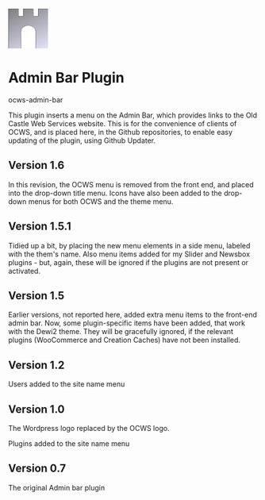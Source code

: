 ![ocws-admin-bar](./images/castlelogo80x80.png)

# Admin Bar Plugin
ocws-admin-bar

This plugin inserts a menu on the Admin Bar, which provides links to the Old Castle Web Services website. This is for the convenience of clients of OCWS, and is placed here, in the Github repositories, to enable easy updating of the plugin, using Github Updater.

## Version 1.6
In this revision, the OCWS menu is removed from the front end, and placed into the drop-down title menu. Icons have also been added to the drop-down menus for both OCWS and the theme menu.

## Version 1.5.1
Tidied up a bit, by placing the new menu elements in a side menu, labeled with the them's name. Also menu items added for my Slider and Newsbox plugins - but, again, these will be ignored if the plugins are not present or activated.

## Version 1.5
Earlier versions, not reported here, added extra menu items to the front-end admin bar. Now, some plugin-specific items have been added, that work with the Dewi2 theme. They will be gracefully ignored, if the relevant plugins (WooCommerce and Creation Caches) have not been installed.

## Version 1.2
Users added to the site name menu

## Version 1.0
The Wordpress logo replaced by the OCWS logo.

Plugins added to the site name menu

## Version 0.7
The original Admin bar plugin
